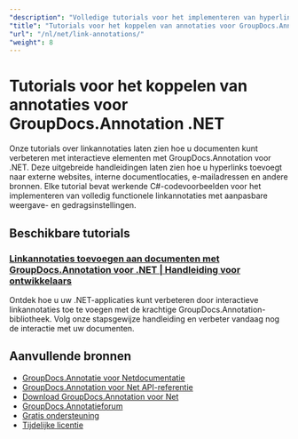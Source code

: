 ```yaml
---
"description": "Volledige tutorials voor het implementeren van hyperlinks en gekoppelde annotaties in documenten met GroupDocs.Annotation voor .NET."
"title": "Tutorials voor het koppelen van annotaties voor GroupDocs.Annotation .NET"
"url": "/nl/net/link-annotations/"
"weight": 8
---
```


# Tutorials voor het koppelen van annotaties voor GroupDocs.Annotation .NET

Onze tutorials over linkannotaties laten zien hoe u documenten kunt verbeteren met interactieve elementen met GroupDocs.Annotation voor .NET. Deze uitgebreide handleidingen laten zien hoe u hyperlinks toevoegt naar externe websites, interne documentlocaties, e-mailadressen en andere bronnen. Elke tutorial bevat werkende C#-codevoorbeelden voor het implementeren van volledig functionele linkannotaties met aanpasbare weergave- en gedragsinstellingen.

## Beschikbare tutorials

### [Linkannotaties toevoegen aan documenten met GroupDocs.Annotation voor .NET | Handleiding voor ontwikkelaars](./adding-link-annotations-groupdocs-annotation-dotnet/)
Ontdek hoe u uw .NET-applicaties kunt verbeteren door interactieve linkannotaties toe te voegen met de krachtige GroupDocs.Annotation-bibliotheek. Volg onze stapsgewijze handleiding en verbeter vandaag nog de interactie met uw documenten.

## Aanvullende bronnen

- [GroupDocs.Annotatie voor Netdocumentatie](https://docs.groupdocs.com/annotation/net/)
- [GroupDocs.Annotation voor Net API-referentie](https://reference.groupdocs.com/annotation/net/)
- [Download GroupDocs.Annotation voor Net](https://releases.groupdocs.com/annotation/net/)
- [GroupDocs.Annotatieforum](https://forum.groupdocs.com/c/annotation)
- [Gratis ondersteuning](https://forum.groupdocs.com/)
- [Tijdelijke licentie](https://purchase.groupdocs.com/temporary-license/)